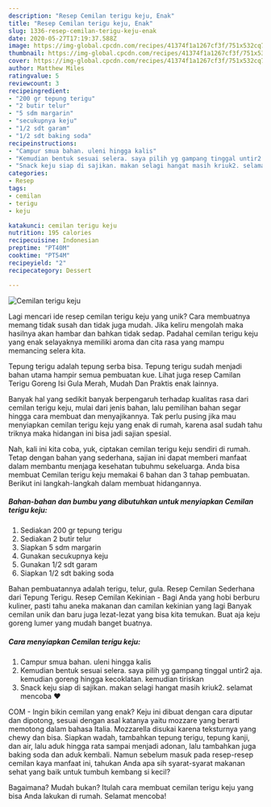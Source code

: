 ```yaml
---
description: "Resep Cemilan terigu keju, Enak"
title: "Resep Cemilan terigu keju, Enak"
slug: 1336-resep-cemilan-terigu-keju-enak
date: 2020-05-27T17:19:37.588Z
image: https://img-global.cpcdn.com/recipes/41374f1a1267cf3f/751x532cq70/cemilan-terigu-keju-foto-resep-utama.jpg
thumbnail: https://img-global.cpcdn.com/recipes/41374f1a1267cf3f/751x532cq70/cemilan-terigu-keju-foto-resep-utama.jpg
cover: https://img-global.cpcdn.com/recipes/41374f1a1267cf3f/751x532cq70/cemilan-terigu-keju-foto-resep-utama.jpg
author: Matthew Miles
ratingvalue: 5
reviewcount: 3
recipeingredient:
- "200 gr tepung terigu"
- "2 butir telur"
- "5 sdm margarin"
- "secukupnya keju"
- "1/2 sdt garam"
- "1/2 sdt baking soda"
recipeinstructions:
- "Campur smua bahan. uleni hingga kalis"
- "Kemudian bentuk sesuai selera. saya pilih yg gampang tinggal untir2 aja. kemudian goreng hingga kecoklatan. kemudian tiriskan"
- "Snack keju siap di sajikan. makan selagi hangat masih kriuk2. selamat mencoba ❤"
categories:
- Resep
tags:
- cemilan
- terigu
- keju

katakunci: cemilan terigu keju 
nutrition: 195 calories
recipecuisine: Indonesian
preptime: "PT40M"
cooktime: "PT54M"
recipeyield: "2"
recipecategory: Dessert

---
```



![Cemilan terigu keju](https://img-global.cpcdn.com/recipes/41374f1a1267cf3f/751x532cq70/cemilan-terigu-keju-foto-resep-utama.jpg)

Lagi mencari ide resep cemilan terigu keju yang unik? Cara membuatnya memang tidak susah dan tidak juga mudah. Jika keliru mengolah maka hasilnya akan hambar dan bahkan tidak sedap. Padahal cemilan terigu keju yang enak selayaknya memiliki aroma dan cita rasa yang mampu memancing selera kita.

Tepung terigu adalah tepung serba bisa. Tepung terigu sudah menjadi bahan utama hampir semua pembuatan kue. Lihat juga resep Camilan Terigu Goreng Isi Gula Merah, Mudah Dan Praktis enak lainnya.

Banyak hal yang sedikit banyak berpengaruh terhadap kualitas rasa dari cemilan terigu keju, mulai dari jenis bahan, lalu pemilihan bahan segar hingga cara membuat dan menyajikannya. Tak perlu pusing jika mau menyiapkan cemilan terigu keju yang enak di rumah, karena asal sudah tahu triknya maka hidangan ini bisa jadi sajian spesial.


Nah, kali ini kita coba, yuk, ciptakan cemilan terigu keju sendiri di rumah. Tetap dengan bahan yang sederhana, sajian ini dapat memberi manfaat dalam membantu menjaga kesehatan tubuhmu sekeluarga. Anda bisa membuat Cemilan terigu keju memakai 6 bahan dan 3 tahap pembuatan. Berikut ini langkah-langkah dalam membuat hidangannya.

<!--inarticleads1-->

##### Bahan-bahan dan bumbu yang dibutuhkan untuk menyiapkan Cemilan terigu keju:

1. Sediakan 200 gr tepung terigu
1. Sediakan 2 butir telur
1. Siapkan 5 sdm margarin
1. Gunakan secukupnya keju
1. Gunakan 1/2 sdt garam
1. Siapkan 1/2 sdt baking soda


Bahan pembuatannya adalah terigu, telur, gula. Resep Cemilan Sederhana dari Tepung Terigu. Resep Cemilan Kekinian - Bagi Anda yang hobi berburu kuliner, pasti tahu aneka makanan dan camilan kekinian yang lagi Banyak cemilan unik dan baru juga lezat-lezat yang bisa kita temukan. Buat aja keju goreng lumer yang mudah banget buatnya. 

<!--inarticleads2-->

##### Cara menyiapkan Cemilan terigu keju:

1. Campur smua bahan. uleni hingga kalis
1. Kemudian bentuk sesuai selera. saya pilih yg gampang tinggal untir2 aja. kemudian goreng hingga kecoklatan. kemudian tiriskan
1. Snack keju siap di sajikan. makan selagi hangat masih kriuk2. selamat mencoba ❤


COM - Ingin bikin cemilan yang enak? Keju ini dibuat dengan cara diputar dan dipotong, sesuai dengan asal katanya yaitu mozzare yang berarti memotong dalam bahasa Italia. Mozzarella disukai karena teksturnya yang chewy dan bisa. Siapkan wadah, tambahkan tepung terigu, tepung kanji, dan air, lalu aduk hingga rata sampai menjadi adonan, lalu tambahkan juga baking soda dan aduk kembali. Namun sebelum masuk pada resep-resep cemilan kaya manfaat ini, tahukan Anda apa sih syarat-syarat makanan sehat yang baik untuk tumbuh kembang si kecil? 

Bagaimana? Mudah bukan? Itulah cara membuat cemilan terigu keju yang bisa Anda lakukan di rumah. Selamat mencoba!
